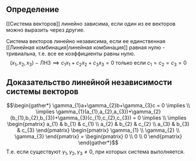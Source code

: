 ## Определение 
[[Система векторов]] линейно зависима, если один из ее векторов можно выразить через другие.

Система векторов линейно независима, если ее единственная [[Линейная комбинация|линейная комбинация]] равная нулю - тривиальна, т.е. все ее коэффициенты равны нулю.
$$(x_{1},x_{2},x_{3}) \ -\  \text{ЛНЗ} \implies c_{1}x_{1}+c_{2}x_{2}+c_{3}x_{3} = 0 \ \text{только если} \ c_{1}=c_{2}=c_{3}=0$$
## Доказательство линейной независимости системы векторов
$$\begin{gather*}
\gamma_{1}a+\gamma_{2}b+\gamma_{3}c = 0 \implies \\
\implies \gamma_{1}(a_{1},a_{2},a_{3})+\gamma_{2}(b_{1},b_{2},b_{3})+\gamma_{3}(c_{1},c_{2},c_{3}) = 0 \implies \\
\implies \begin{pmatrix}
a_{1} & b_{1} & c_{1} \\
a_{2} & b_{2} & c_{2} \\
a_{3} & b_{3} & c_{3}
\end{pmatrix} \begin{pmatrix}
\gamma_{1} \\
\gamma_{2} \\
\gamma_{3}
\end{pmatrix} = \begin{pmatrix}
0 \\
0 \\
0
\end{pmatrix}
\end{gather*}$$
Т.е. если существуют $\gamma_{1}, \gamma_{2}, \gamma_{3} \neq 0$, при которых система выполняется. 